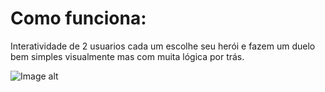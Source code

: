 # Como funciona:

<p>Interatividade de 2 usuarios cada um escolhe seu herói e fazem um duelo bem simples visualmente mas com muita lógica por trás.<p/>

![Image alt](https://github.com/ThalissonTSR/project-rpg/blob/94e12a5aef8a7ce371c10c2b1e52b0324820e579/Captura%20de%20Tela%20(250).png)

